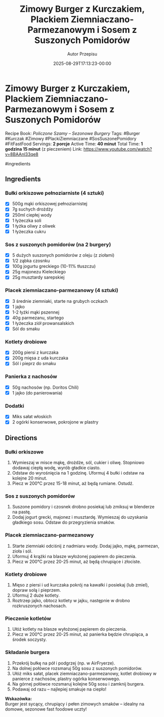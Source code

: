 ﻿---
draft: true
title: "Zimowy Burger z Kurczakiem, Plackiem Ziemniaczano-Parmezanowym i Sosem z Suszonych Pomidorów"
author: "Autor Przepisu"
recipe_image: images/recipe-headers/default.jpg
date: 2025-08-29T17:13:23-00:00
categories: ["do-kategoryzacji"]
tags: ["draft"]
tagline: "Przepis do sformatowania"
servings: 4
prep_time: 15
cook: true
cook_time: 30
calories: 300
protein: 20
fat: 10
carbohydrate: 25
---
# Zimowy Burger z Kurczakiem, Plackiem Ziemniaczano-Parmezanowym i Sosem z Suszonych Pomidorów

Recipe Book: *Policzone Szamy – Sezonowe Burgery*
Tags: #Burger #Kurczak #Zimowy #PlackiZiemniaczane #SosSuszonePomidory #FitFastFood
Servings: **2 porcje**
Active Time: **40 minut**
Total Time: **1 godzina 15 minut** (z pieczeniem)
Link: https://www.youtube.com/watch?v=8BAAnl33qe8

#ingredients 
## Ingredients

### Bułki orkiszowe pełnoziarniste (4 sztuki)
- [x] 500g mąki orkiszowej pełnoziarnistej
- [x] 7g suchych drożdży
- [x] 250ml ciepłej wody
- [x] 1 łyżeczka soli
- [x] 1 łyżka oliwy z oliwek
- [x] 1 łyżeczka cukru

### Sos z suszonych pomidorów (na 2 burgery)
- [x] 5 dużych suszonych pomidorów z oleju (z ziołami)
- [x] 1/2 ząbka czosnku
- [x] 100g jogurtu greckiego (10-11% tłuszczu)
- [x] 25g majonezu Kieleckiego
- [x] 25g musztardy sarepskiej

### Placek ziemniaczano-parmezanowy (4 sztuki)
- [x] 3 średnie ziemniaki, starte na grubych oczkach
- [x] 1 jajko
- [x] 1-2 łyżki mąki pszennej
- [x] 40g parmezanu, startego
- [x] 1 łyżeczka ziół prowansalskich
- [x] Sól do smaku

### Kotlety drobiowe
- [x] 200g piersi z kurczaka
- [x] 200g mięsa z uda kurczaka
- [x] Sól i pieprz do smaku

### Panierka z nachosów
- [x] 50g nachosów (np. Doritos Chili)
- [x] 1 jajko (do panierowania)

### Dodatki
- [x] Miks sałat włoskich
- [x] 2 ogórki konserwowe, pokrojone w plastry

## Directions

### Bułki orkiszowe
1. Wymieszaj w misce mąkę, drożdże, sól, cukier i oliwę. Stopniowo dodawaj ciepłą wodę, wyrób gładkie ciasto.
2. Odstaw do wyrośnięcia na 1 godzinę. Uformuj 4 bułki i odstaw na kolejne 20 minut.
3. Piecz w 200°C przez 15-18 minut, aż będą rumiane. Ostudź.

### Sos z suszonych pomidorów
1. Suszone pomidory i czosnek drobno posiekaj lub zmiksuj w blenderze na pastę.
2. Dodaj jogurt grecki, majonez i musztardę. Wymieszaj do uzyskania gładkiego sosu. Odstaw do przegryzienia smaków.

### Placek ziemniaczano-parmezanowy
1. Starte ziemniaki odciśnij z nadmiaru wody. Dodaj jajko, mąkę, parmezan, zioła i sól.
2. Uformuj 4 krążki na blasze wyłożonej papierem do pieczenia.
3. Piecz w 200°C przez 20-25 minut, aż będą chrupiące i złociste.

### Kotlety drobiowe
1. Mięso z piersi i ud kurczaka pokrój na kawałki i posiekaj (lub zmiel), dopraw solą i pieprzem.
2. Uformuj 2 duże kotlety.
3. Roztrzep jajko, obtocz kotlety w jajku, następnie w drobno rozkruszonych nachosach.

### Pieczenie kotletów
1. Ułóż kotlety na blasze wyłożonej papierem do pieczenia.
2. Piecz w 200°C przez 20-25 minut, aż panierka będzie chrupiąca, a środek soczysty.

### Składanie burgera
1. Przekrój bułkę na pół i podgrzej (np. w AirFryerze).
2. Na dolnej połówce rozsmaruj 50g sosu z suszonych pomidorów.
3. Ułóż miks sałat, placek ziemniaczano-parmezanowy, kotlet drobiowy w panierce z nachosów, plastry ogórka konserwowego.
4. Na górnej połówce rozsmaruj kolejne 50g sosu i zamknij burgera.
5. Podawaj od razu – najlepiej smakuje na ciepło!

**Wskazówka:**  
Burger jest sycący, chrupiący i pełen zimowych smaków – idealny na domowe, sezonowe fast foodowe uczty!